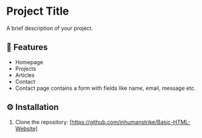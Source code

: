 # Project Title
A brief description of your project.

## 🚀 Features
- Homepage
- Projects
- Articles
- Contact
- Contact page contains a form with fields like name, email, message etc.


## ⚙ Installation
1. Clone the repository:
[https://github.com/inhumanstrike/Basic-HTML-Website]
